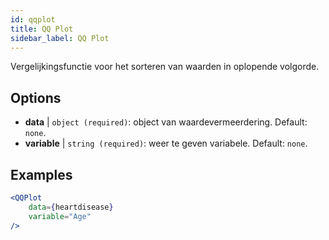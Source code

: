 ```yaml
---
id: qqplot
title: QQ Plot
sidebar_label: QQ Plot
---
```


Vergelijkingsfunctie voor het sorteren van waarden in oplopende volgorde.

## Options

* __data__ | `object (required)`: object van waardevermeerdering. Default: `none`.
* __variable__ | `string (required)`: weer te geven variabele. Default: `none`.


## Examples

```jsx live
<QQPlot 
    data={heartdisease} 
    variable="Age"
/>
```

